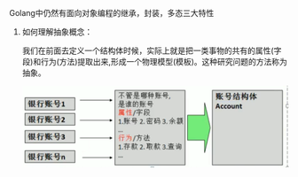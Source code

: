 Golang中仍然有面向对象编程的继承，封装，多态三大特性



1. 如何理解抽象概念：

   我们在前面去定义一个结构体时候，实际上就是把一类事物的共有的属性(字段)和行为(方法)提取出来,形成一个物理模型(模板)。这种研究问题的方法称为抽象。

   ![image-20250723182706928](面型对象编程思想-抽象.assets/image-20250723182706928.png)